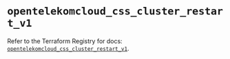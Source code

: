# `opentelekomcloud_css_cluster_restart_v1`

Refer to the Terraform Registry for docs: [`opentelekomcloud_css_cluster_restart_v1`](https://registry.terraform.io/providers/opentelekomcloud/opentelekomcloud/1.36.34/docs/resources/css_cluster_restart_v1).
